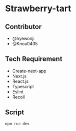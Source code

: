 # Strawberry-tart

## Contributor
- @hyewonji
- @Knoa0405

## Tech Requirement 
- Create-next-app
- Next.js
- React.js
- Typescript
- Eslint
- Recoil

## Script
```
npm run dev
```